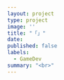 ```yaml
---
layout: project
type: project
image: ''
title: "「」"
date: 
published: false
labels:
  - GameDev
summary: "<br>"
---
```


